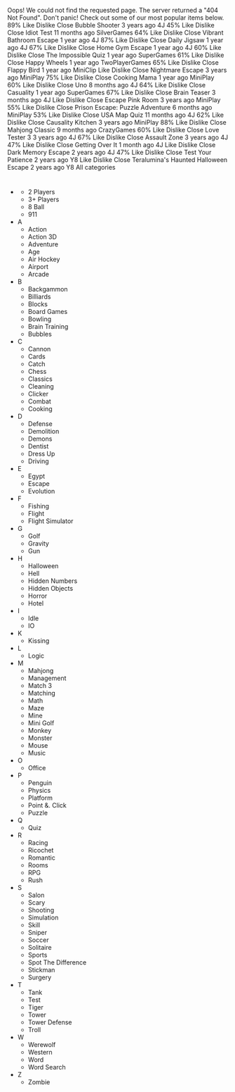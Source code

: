 Oops! We could not find the requested page. The server returned a "404 Not Found". Don't panic! Check out some of our most popular items below. 89% Like Dislike Close Bubble Shooter 3 years ago 4J 45% Like Dislike Close Idiot Test 11 months ago SilverGames 64% Like Dislike Close Vibrant Bathroom Escape 1 year ago 4J 87% Like Dislike Close Daily Jigsaw 1 year ago 4J 67% Like Dislike Close Home Gym Escape 1 year ago 4J 60% Like Dislike Close The Impossible Quiz 1 year ago SuperGames 61% Like Dislike Close Happy Wheels 1 year ago TwoPlayerGames 65% Like Dislike Close Flappy Bird 1 year ago MiniClip Like Dislike Close Nightmare Escape 3 years ago MiniPlay 75% Like Dislike Close Cooking Mama 1 year ago MiniPlay 60% Like Dislike Close Uno 8 months ago 4J 64% Like Dislike Close Casuality 1 year ago SuperGames 67% Like Dislike Close Brain Teaser 3 months ago 4J Like Dislike Close Escape Pink Room 3 years ago MiniPlay 55% Like Dislike Close Prison Escape: Puzzle Adventure 6 months ago MiniPlay 53% Like Dislike Close USA Map Quiz 11 months ago 4J 62% Like Dislike Close Causality Kitchen 3 years ago MiniPlay 88% Like Dislike Close Mahjong Classic 9 months ago CrazyGames 60% Like Dislike Close Love Tester 3 3 years ago 4J 67% Like Dislike Close Assault Zone 3 years ago 4J 47% Like Dislike Close Getting Over It 1 month ago 4J Like Dislike Close Dark Memory Escape 2 years ago 4J 47% Like Dislike Close Test Your Patience 2 years ago Y8 Like Dislike Close Teralumina's Haunted Halloween Escape 2 years ago Y8 All categories

*   #
    *   2 Players
    *   3+ Players
    *   8 Ball
    *   911
*   A
    *   Action
    *   Action 3D
    *   Adventure
    *   Age
    *   Air Hockey
    *   Airport
    *   Arcade
*   B
    *   Backgammon
    *   Billiards
    *   Blocks
    *   Board Games
    *   Bowling
    *   Brain Training
    *   Bubbles
*   C
    *   Cannon
    *   Cards
    *   Catch
    *   Chess
    *   Classics
    *   Cleaning
    *   Clicker
    *   Combat
    *   Cooking
*   D
    *   Defense
    *   Demolition
    *   Demons
    *   Dentist
    *   Dress Up
    *   Driving
*   E
    *   Egypt
    *   Escape
    *   Evolution
*   F
    *   Fishing
    *   Flight
    *   Flight Simulator
*   G
    *   Golf
    *   Gravity
    *   Gun
*   H
    *   Halloween
    *   Hell
    *   Hidden Numbers
    *   Hidden Objects
    *   Horror
    *   Hotel
*   I
    *   Idle
    *   IO
*   K
    *   Kissing
*   L
    *   Logic
*   M
    *   Mahjong
    *   Management
    *   Match 3
    *   Matching
    *   Math
    *   Maze
    *   Mine
    *   Mini Golf
    *   Monkey
    *   Monster
    *   Mouse
    *   Music
*   O
    *   Office
*   P
    *   Penguin
    *   Physics
    *   Platform
    *   Point &. Click
    *   Puzzle
*   Q
    *   Quiz
*   R
    *   Racing
    *   Ricochet
    *   Romantic
    *   Rooms
    *   RPG
    *   Rush
*   S
    *   Salon
    *   Scary
    *   Shooting
    *   Simulation
    *   Skill
    *   Sniper
    *   Soccer
    *   Solitaire
    *   Sports
    *   Spot The Difference
    *   Stickman
    *   Surgery
*   T
    *   Tank
    *   Test
    *   Tiger
    *   Tower
    *   Tower Defense
    *   Troll
*   W
    *   Werewolf
    *   Western
    *   Word
    *   Word Search
*   Z
    *   Zombie